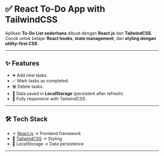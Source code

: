 # ✅ React To-Do App with TailwindCSS

Aplikasi **To-Do List sederhana** dibuat dengan **React.js** dan **TailwindCSS**.  
Cocok untuk belajar **React hooks**, **state management**, dan **styling dengan utility-first CSS**.

---

## ✨ Features

- ➕ Add new tasks.
- ✅ Mark tasks as completed.
- 🗑️ Delete tasks.
- 💾 Data saved in **LocalStorage** (persistent after refresh).
- 📱 Fully responsive with TailwindCSS.

---

## 🛠️ Tech Stack

- ⚛️ [React.js](https://react.dev/) → Frontend framework
- 🎨 [TailwindCSS](https://tailwindcss.com/) → Styling
- 💾 LocalStorage → Data persistence

---
